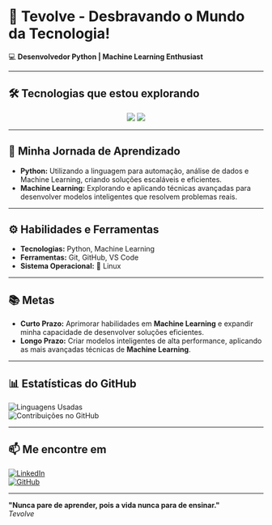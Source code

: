 # 🚀 **Tevolve - Desbravando o Mundo da Tecnologia!**

💻 **Desenvolvedor Python | Machine Learning Enthusiast**

---

## 🛠️ **Tecnologias que estou explorando**  

<p align="center">
  <img src="https://img.shields.io/badge/Python-3776AB?style=flat&logo=python&logoColor=white" />
  <img src="https://img.shields.io/badge/Linux-FCC624?style=flat&logo=linux&logoColor=black" />
</p>

---

## 🎯 **Minha Jornada de Aprendizado**  

- **Python:** Utilizando a linguagem para automação, análise de dados e Machine Learning, criando soluções escaláveis e eficientes.  
- **Machine Learning:** Explorando e aplicando técnicas avançadas para desenvolver modelos inteligentes que resolvem problemas reais.  

---

## ⚙️ **Habilidades e Ferramentas**  

- **Tecnologias:** Python, Machine Learning  
- **Ferramentas:** Git, GitHub, VS Code  
- **Sistema Operacional:** 🐧 Linux  

---

## 📚 **Metas**  

- **Curto Prazo:** Aprimorar habilidades em **Machine Learning** e expandir minha capacidade de desenvolver soluções eficientes.  
- **Longo Prazo:** Criar modelos inteligentes de alta performance, aplicando as mais avançadas técnicas de **Machine Learning**.  

---

## 📊 **Estatísticas do GitHub**  

![Linguagens Usadas](https://github-readme-stats.vercel.app/api/top-langs/?username=tevolve&layout=compact&hide_title=true)  
![Contribuições no GitHub](https://github-readme-stats.vercel.app/api?username=tevolve&show_icons=true&hide_title=true&count_private=true)

---

## 📫 **Me encontre em**  

[![LinkedIn](https://img.shields.io/badge/LinkedIn-0077B5?style=flat&logo=linkedin&logoColor=white)](https://www.linkedin.com/in/tev0lv3)  
[![GitHub](https://img.shields.io/badge/GitHub-000000?style=flat&logo=github&logoColor=white)](https://github.com/tevolve)  

---

**"Nunca pare de aprender, pois a vida nunca para de ensinar."**  
<em>Tevolve</em>
